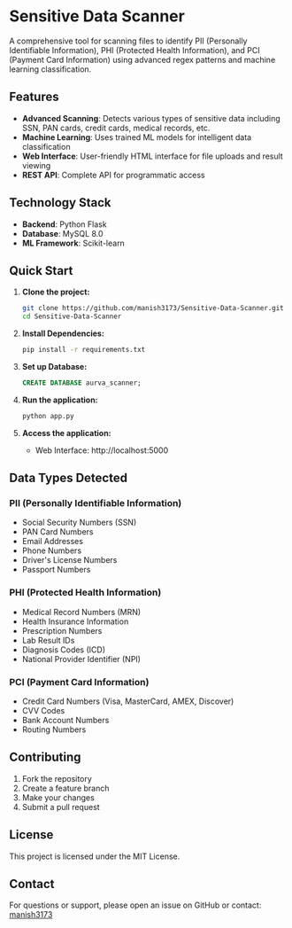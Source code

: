 # Sensitive Data Scanner

A comprehensive tool for scanning files to identify PII (Personally Identifiable Information), PHI (Protected Health Information), and PCI (Payment Card Information) using advanced regex patterns and machine learning classification.

## Features

- **Advanced Scanning**: Detects various types of sensitive data including SSN, PAN cards, credit cards, medical records, etc.
- **Machine Learning**: Uses trained ML models for intelligent data classification
- **Web Interface**: User-friendly HTML interface for file uploads and result viewing
- **REST API**: Complete API for programmatic access

## Technology Stack

- **Backend**: Python Flask
- **Database**: MySQL 8.0
- **ML Framework**: Scikit-learn

## Quick Start

1. **Clone the project:**

   ```bash
   git clone https://github.com/manish3173/Sensitive-Data-Scanner.git
   cd Sensitive-Data-Scanner
   ```

2. **Install Dependencies:**

   ```bash
   pip install -r requirements.txt
   ```

3. **Set up Database:**

   ```sql
   CREATE DATABASE aurva_scanner;
   ```

4. **Run the application:**

   ```bash
   python app.py
   ```

5. **Access the application:**
   - Web Interface: http://localhost:5000

## Data Types Detected

### PII (Personally Identifiable Information)

- Social Security Numbers (SSN)
- PAN Card Numbers
- Email Addresses
- Phone Numbers
- Driver's License Numbers
- Passport Numbers

### PHI (Protected Health Information)

- Medical Record Numbers (MRN)
- Health Insurance Information
- Prescription Numbers
- Lab Result IDs
- Diagnosis Codes (ICD)
- National Provider Identifier (NPI)

### PCI (Payment Card Information)

- Credit Card Numbers (Visa, MasterCard, AMEX, Discover)
- CVV Codes
- Bank Account Numbers
- Routing Numbers

## Contributing

1. Fork the repository
2. Create a feature branch
3. Make your changes
4. Submit a pull request

## License

This project is licensed under the MIT License.

## Contact

For questions or support, please open an issue on GitHub or contact: [manish3173](https://github.com/manish3173)
